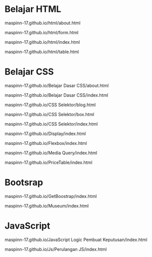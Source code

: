 # Belajar HTML

maspinn-17.github.io/html/about.html

maspinn-17.github.io/html/form.html

maspinn-17.github.io/html/index.html

maspinn-17.github.io/html/table.html

# Belajar CSS

maspinn-17.github.io/Belajar Dasar CSS/about.html

maspinn-17.github.io/Belajar Dasar CSS/index.html

maspinn-17.github.io/CSS Selektor/blog.html

maspinn-17.github.io/CSS Selektor/box.html

maspinn-17.github.io/CSS Selektor/index.html

maspinn-17.github.io/Display/index.html

maspinn-17.github.io/Flexbox/index.html

maspinn-17.github.io/Media Query/index.html

maspinn-17.github.io/PriceTable/index.html

# Bootsrap

maspinn-17.github.io/GetBoostrap/index.html

maspinn-17.github.io/Museum/index.html

# JavaScript

maspinn-17.github.io/JavaScript Logic Pembuat Keputusan/index.html

maspinn-17.github.io/Js/Perulangan JS/index.html

